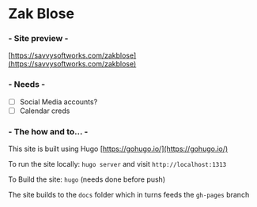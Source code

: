 # Zak Blose

### - Site preview -
[https://savvysoftworks.com/zakblose](https://savvysoftworks.com/zakblose)

### - Needs -

- [ ] Social Media accounts?
- [ ] Calendar creds

### - The how and to... -

This site is built using Hugo [https://gohugo.io/](https://gohugo.io/)

To run the site locally: `hugo server` and visit `http://localhost:1313`

To Build the site: `hugo` (needs done before push)

The site builds to the `docs` folder which in turns feeds the `gh-pages` branch



